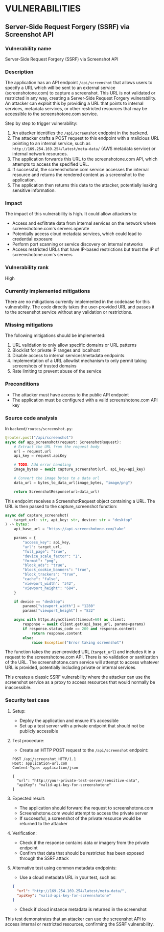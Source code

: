 # VULNERABILITIES

## Server-Side Request Forgery (SSRF) via Screenshot API

### Vulnerability name
Server-Side Request Forgery (SSRF) via Screenshot API

### Description
The application has an API endpoint `/api/screenshot` that allows users to specify a URL which will be sent to an external service (screenshotone.com) to capture a screenshot. This URL is not validated or restricted in any way, creating a Server-Side Request Forgery vulnerability. An attacker can exploit this by providing a URL that points to internal services, metadata services, or other restricted resources that may be accessible to the screenshotone.com service.

Step by step to trigger vulnerability:
1. An attacker identifies the `/api/screenshot` endpoint in the backend.
2. The attacker crafts a POST request to this endpoint with a malicious URL pointing to an internal service, such as `http://169.254.169.254/latest/meta-data/` (AWS metadata service) or internal network resources.
3. The application forwards this URL to the screenshotone.com API, which attempts to access the specified URL.
4. If successful, the screenshotone.com service accesses the internal resource and returns the rendered content as a screenshot to the application.
5. The application then returns this data to the attacker, potentially leaking sensitive information.

### Impact
The impact of this vulnerability is high. It could allow attackers to:
- Access and exfiltrate data from internal services on the network where screenshotone.com's servers operate
- Potentially access cloud metadata services, which could lead to credential exposure
- Perform port scanning or service discovery on internal networks
- Access restricted URLs that have IP-based restrictions but trust the IP of screenshotone.com's servers

### Vulnerability rank
High

### Currently implemented mitigations
There are no mitigations currently implemented in the codebase for this vulnerability. The code directly takes the user-provided URL and passes it to the screenshot service without any validation or restrictions.

### Missing mitigations
The following mitigations should be implemented:
1. URL validation to only allow specific domains or URL patterns
2. Blocklist for private IP ranges and localhost
3. Disable access to internal services/metadata endpoints
4. Implementation of a URL allowlist mechanism to only permit taking screenshots of trusted domains
5. Rate limiting to prevent abuse of the service

### Preconditions
- The attacker must have access to the public API endpoint
- The application must be configured with a valid screenshotone.com API key

### Source code analysis
In `backend/routes/screenshot.py`:

```python
@router.post("/api/screenshot")
async def app_screenshot(request: ScreenshotRequest):
    # Extract the URL from the request body
    url = request.url
    api_key = request.apiKey

    # TODO: Add error handling
    image_bytes = await capture_screenshot(url, api_key=api_key)

    # Convert the image bytes to a data url
    data_url = bytes_to_data_url(image_bytes, "image/png")

    return ScreenshotResponse(url=data_url)
```

This endpoint receives a ScreenshotRequest object containing a URL. The URL is then passed to the capture_screenshot function:

```python
async def capture_screenshot(
    target_url: str, api_key: str, device: str = "desktop"
) -> bytes:
    api_base_url = "https://api.screenshotone.com/take"

    params = {
        "access_key": api_key,
        "url": target_url,
        "full_page": "true",
        "device_scale_factor": "1",
        "format": "png",
        "block_ads": "true",
        "block_cookie_banners": "true",
        "block_trackers": "true",
        "cache": "false",
        "viewport_width": "342",
        "viewport_height": "684",
    }

    if device == "desktop":
        params["viewport_width"] = "1280"
        params["viewport_height"] = "832"

    async with httpx.AsyncClient(timeout=60) as client:
        response = await client.get(api_base_url, params=params)
        if response.status_code == 200 and response.content:
            return response.content
        else:
            raise Exception("Error taking screenshot")
```

The function takes the user-provided URL (`target_url`) and includes it in a request to the screenshotone.com API. There is no validation or sanitization of the URL. The screenshotone.com service will attempt to access whatever URL is provided, potentially including private or internal services.

This creates a classic SSRF vulnerability where the attacker can use the screenshot service as a proxy to access resources that would normally be inaccessible.

### Security test case
1. Setup:
   - Deploy the application and ensure it's accessible
   - Set up a test server with a private endpoint that should not be publicly accessible

2. Test procedure:
   - Create an HTTP POST request to the `/api/screenshot` endpoint:
   ```http
   POST /api/screenshot HTTP/1.1
   Host: application-url.com
   Content-Type: application/json

   {
     "url": "http://your-private-test-server/sensitive-data",
     "apiKey": "valid-api-key-for-screenshotone"
   }
   ```

3. Expected result:
   - The application should forward the request to screenshotone.com
   - Screenshotone.com would attempt to access the private server
   - If successful, a screenshot of the private resource would be returned to the attacker

4. Verification:
   - Check if the response contains data or imagery from the private endpoint
   - Confirm that data that should be restricted has been exposed through the SSRF attack

5. Alternative test using common metadata endpoints:
   - Use a cloud metadata URL in your test, such as:
   ```json
   {
     "url": "http://169.254.169.254/latest/meta-data/",
     "apiKey": "valid-api-key-for-screenshotone"
   }
   ```
   - Check if cloud instance metadata is returned in the screenshot

This test demonstrates that an attacker can use the screenshot API to access internal or restricted resources, confirming the SSRF vulnerability.
